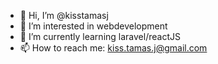 - 👋 Hi, I’m @kisstamasj
- 👀 I’m interested in webdevelopment
- 🌱 I’m currently learning laravel/reactJS
- 📫 How to reach me: kiss.tamas.j@gmail.com

<!---
kisstamasj/kisstamasj is a ✨ special ✨ repository because its `README.md` (this file) appears on your GitHub profile.
You can click the Preview link to take a look at your changes.
--->

